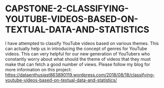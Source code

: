 # CAPSTONE-2-CLASSIFYING-YOUTUBE-VIDEOS-BASED-ON-TEXTUAL-DATA-AND-STATISTICS
I have attempted to classify YouTube videos based on various themes. This can actually help us in introducing the concept of genres for YouTube videos. This can very helpful for our new generation of YouTubers who constantly worry about what should the theme of videos that they must make that can fetch a good number of views.
Please follow my blog for more information on this project: https://dataenthusiast863890119.wordpress.com/2018/08/18/classifying-youtube-videos-based-on-textual-data-and-statistics/

